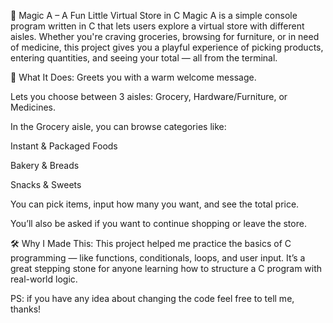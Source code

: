 🛒 Magic A – A Fun Little Virtual Store in C
Magic A is a simple console program written in C that lets users explore a virtual store with different aisles. Whether you're craving groceries, browsing for furniture, or in need of medicine, this project gives you a playful experience of picking products, entering quantities, and seeing your total — all from the terminal.

👀 What It Does:
Greets you with a warm welcome message.

Lets you choose between 3 aisles: Grocery, Hardware/Furniture, or Medicines.

In the Grocery aisle, you can browse categories like:

Instant & Packaged Foods

Bakery & Breads

Snacks & Sweets

You can pick items, input how many you want, and see the total price.

You’ll also be asked if you want to continue shopping or leave the store.

🛠️ Why I Made This:
This project helped me practice the basics of C programming — like functions, conditionals, loops, and user input. It’s a great stepping stone for anyone learning how to structure a C program with real-world logic.


PS: if you have any idea about changing the code feel free to tell me, thanks!
